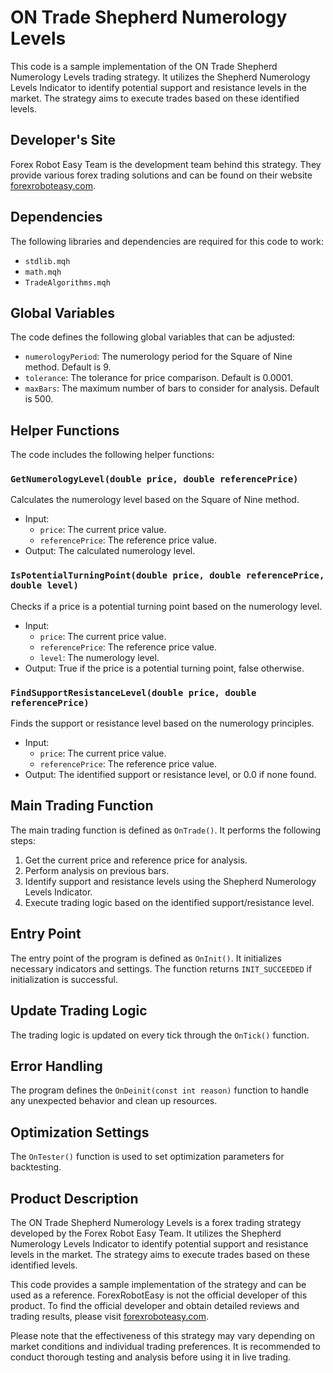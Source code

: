 # ON Trade Shepherd Numerology Levels

This code is a sample implementation of the ON Trade Shepherd Numerology Levels trading strategy. It utilizes the Shepherd Numerology Levels Indicator to identify potential support and resistance levels in the market. The strategy aims to execute trades based on these identified levels.

## Developer's Site

Forex Robot Easy Team is the development team behind this strategy. They provide various forex trading solutions and can be found on their website [forexroboteasy.com](https://forexroboteasy.com).

## Dependencies

The following libraries and dependencies are required for this code to work:

- `stdlib.mqh`
- `math.mqh`
- `TradeAlgorithms.mqh`

## Global Variables

The code defines the following global variables that can be adjusted:

- `numerologyPeriod`: The numerology period for the Square of Nine method. Default is 9.
- `tolerance`: The tolerance for price comparison. Default is 0.0001.
- `maxBars`: The maximum number of bars to consider for analysis. Default is 500.

## Helper Functions

The code includes the following helper functions:

### `GetNumerologyLevel(double price, double referencePrice)`

Calculates the numerology level based on the Square of Nine method.

- Input:
  - `price`: The current price value.
  - `referencePrice`: The reference price value.
- Output: The calculated numerology level.

### `IsPotentialTurningPoint(double price, double referencePrice, double level)`

Checks if a price is a potential turning point based on the numerology level.

- Input:
  - `price`: The current price value.
  - `referencePrice`: The reference price value.
  - `level`: The numerology level.
- Output: True if the price is a potential turning point, false otherwise.

### `FindSupportResistanceLevel(double price, double referencePrice)`

Finds the support or resistance level based on the numerology principles.

- Input:
  - `price`: The current price value.
  - `referencePrice`: The reference price value.
- Output: The identified support or resistance level, or 0.0 if none found.

## Main Trading Function

The main trading function is defined as `OnTrade()`. It performs the following steps:

1. Get the current price and reference price for analysis.
2. Perform analysis on previous bars.
3. Identify support and resistance levels using the Shepherd Numerology Levels Indicator.
4. Execute trading logic based on the identified support/resistance level.

## Entry Point

The entry point of the program is defined as `OnInit()`. It initializes necessary indicators and settings. The function returns `INIT_SUCCEEDED` if initialization is successful.

## Update Trading Logic

The trading logic is updated on every tick through the `OnTick()` function.

## Error Handling

The program defines the `OnDeinit(const int reason)` function to handle any unexpected behavior and clean up resources.

## Optimization Settings

The `OnTester()` function is used to set optimization parameters for backtesting.

## Product Description

The ON Trade Shepherd Numerology Levels is a forex trading strategy developed by the Forex Robot Easy Team. It utilizes the Shepherd Numerology Levels Indicator to identify potential support and resistance levels in the market. The strategy aims to execute trades based on these identified levels.

This code provides a sample implementation of the strategy and can be used as a reference. ForexRobotEasy is not the official developer of this product. To find the official developer and obtain detailed reviews and trading results, please visit [forexroboteasy.com](https://forexroboteasy.com/forex-robot-review/trade-shepherd-review-unveil-forex-patterns-with-numerology/).

Please note that the effectiveness of this strategy may vary depending on market conditions and individual trading preferences. It is recommended to conduct thorough testing and analysis before using it in live trading.

